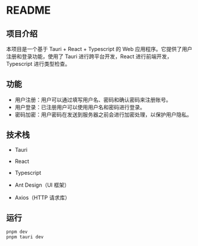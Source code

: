 # README

## 项目介绍

本项目是一个基于 Tauri + React + Typescript 的 Web 应用程序。它提供了用户注册和登录功能，使用了 Tauri 进行跨平台开发，React 进行前端开发，Typescript 进行类型检查。

## 功能

- 用户注册：用户可以通过填写用户名、密码和确认密码来注册账号。
- 用户登录：已注册用户可以使用用户名和密码进行登录。
- 密码加密：用户密码在发送到服务器之前会进行加密处理，以保护用户隐私。

## 技术栈

- Tauri

- React

- Typescript

- Ant Design（UI 框架）

- Axios（HTTP 请求库）

## 运行

```
pnpm dev
pnpm tauri dev
```




